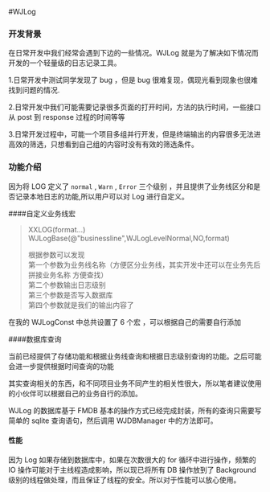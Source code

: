#WJLog

### 开发背景

在日常开发中我们经常会遇到下边的一些情况。WJLog 就是为了解决如下情况而开发的一个轻量级的日志记录工具。

1.日常开发中测试同学发现了 bug ，但是 bug 很难复现，偶现光看到现象也很难找到问题的情况.

2.日常开发中我们可能需要记录很多页面的打开时间，方法的执行时间，一些接口从 post 到 response 过程的时间等等

3.日常开发过程中，可能一个项目多组并行开发，但是终端输出的内容很多无法进高效的筛选，只想看到自己组的内容时没有有效的筛选条件。


### 功能介绍

因为将 LOG 定义了 `normal` , `Warn` , `Error` 三个级别 ，并且提供了业务线区分和是否记录本地日志的功能,所以用户可以对 Log 进行自定义。

####自定义业务线宏

> XXLOG(format...)    WJLogBase(@"businessline",WJLogLevelNormal,NO,format)
> 
>根据参数可以发现   
>第一个参数为业务线名称（方便区分业务线，其实开发中还可以在业务先后拼接业务名称 方便查找）   
>第二个参数输出日志级别   
>第三个参数是否写入数据库   
>第四个参数就是我们的输出内容了

在我的 WJLogConst 中总共设置了 6 个宏 ，可以根据自己的需要自行添加


####数据库查询

当前已经提供了存储功能和根据业务线查询和根据日志级别查询的功能。之后可能会进一步提供根据时间查询的功能

其实查询相关的东西，和不同项目业务不同产生的相关性很大，所以笔者建议使用的小伙伴可以根据自己的业务自行的添加。

WJLog 的数据库基于 FMDB 基本的操作方式已经完成封装，所有的查询只需要写简单的 sqlite 查询语句，然后调用 WJDBManager 中的方法即可。


#### 性能

因为 Log 如果存储到数据库中，如果在次数很大的 for 循环中进行操作，频繁的 IO 操作可能对于主线程造成影响，所以现已将所有 DB 操作放到了 Background 级别的线程做处理，而且保证了线程的安全。所以对于性能可以放心使用。




